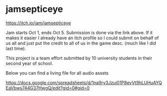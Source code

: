 # jamsepticeye

https://itch.io/jam/jamsepticeye

Jam starts Oct 1, ends Oct 5. Submission is done via the link above. If it makes it easier I already have an itch profile so I could submit on behalf of us all and just put the credit to all of us in the game desc. (much like I did last time).

This project is a team effort submitted by 10 university students in their second year of school.

Below you can find a living file for all audio assets

https://docs.google.com/spreadsheets/d/1na9ry3Jzui01P8evVt9hLUHuAYQEaVbws744G37HwgQ/edit?gid=0#gid=0
